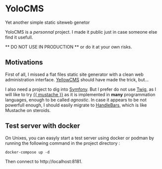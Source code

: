 # YoloCMS
Yet another simple static siteweb genetor

YoloCMS is a _personnal_ project. I made it public just in case someone else find it usefull.

** DO NOT USE IN PRODUCTION ** or do it at your own risks.

## Motivations

First of all, I missed a flat files static site generator with a clean web administration interface. [YellowCMS](https://datenstrom.se/yellow/) should have made the trick, but...

I also need a project to dig into [Symfony](https://symfony.com/). But I prefer do not use [Twig](https://twig.symfony.com/), as I will like to try [{{ mustache }}](https://mustache.github.io/) as it is implemented in **many** programmation languages, enough to be called _agnostic_. In case it appears to be not powerfull enough, I should easily migrate to [HandleBars](https://handlebarsjs.com/), which is like Mustache on steroids.

## Test server with docker

On Unixes, you can easyly start a test server using docker or podman by running the following command in the project directory :

```
docker-compose up -d
```

Then connect to http://localhost:8181.
